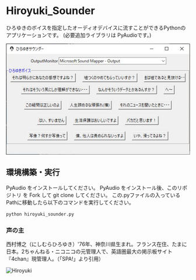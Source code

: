 # Hiroyuki_Sounder
ひろゆきのボイスを指定したオーディオデバイスに流すことができるPythonのアプリケーションです。
(必要追加ライブラリは PyAudioです。)

![Image 1](images/app_image.JPG)

## 環境構築・実行
PyAudio をインストールしてください。 PyAudio をインストール後、このリポジトリ を Fork して git clone してください。
この.pyファイルの入っているPathに移動したら以下のコマンドを実行してください。

```bash
python hiroyuki_sounder.py
```

### 声の主
西村博之（にしむらひろゆき）'76年、神奈川県生まれ。フランス在住、たまに日本。2ちゃんねる・ニコニコの元管理人で、英語圏最大の掲示板サイト『4chan』現管理人。（「SPA!」より引用）

![Hiroyuki](http://hirox246.html.xdomain.jp/images/Hiroyuki_Nishimura's_dinner_20110506.jpg)
